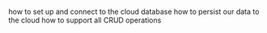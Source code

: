 how to set up and connect to the cloud database
how to persist our data to the cloud 
how to support all CRUD operations